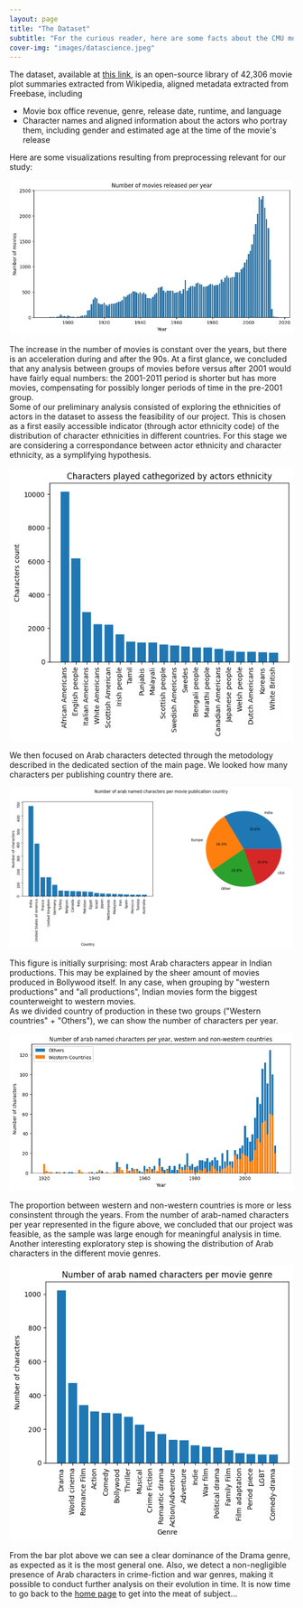 ```yaml
---
layout: page
title: "The Dataset"
subtitle: "For the curious reader, here are some facts about the CMU movie dataset !"
cover-img: "images/datascience.jpeg"
---
```


The dataset, available at [this link](http://www.cs.cmu.edu/~ark/personas/), is an open-source library of 42,306 movie plot summaries extracted from Wikipedia, aligned metadata extracted from Freebase, including
- Movie box office revenue, genre, release date, runtime, and language
- Character names and aligned information about the actors who portray them, including gender and estimated age at the time of the movie's release

Here are some visualizations resulting from preprocessing relevant for our study:

![moviesperyear](images/moviesperyear.png)

The increase in the number of movies is constant over the years, but there is an acceleration during and after the 90s. At a first glance, we concluded that any analysis between groups of movies before versus after 2001 would have fairly equal numbers: the 2001-2011 period is shorter but has more movies, compensating for possibly longer periods of time in the pre-2001 group.  
Some of our preliminary analysis consisted of exploring the ethnicities of actors in the dataset to assess the feasibility of our project. This is chosen as a first easily accessible indicator (through actor ethnicity code) of the distribution of character ethnicities in different countries. For this stage we are considering a correspondance between actor ethnicity and character ethnicity, as a symplifying hypothesis.

![ethnicities all](images/ethnicities.png)

We then focused on Arab characters detected through the metodology described in the dedicated section of the main page. We looked how many characters per publishing country there are.

![arabcharpercountry](images/arabcharpercountry.png)

This figure is initially surprising: most Arab characters appear in Indian productions. This may be explained by the sheer amount of movies produced in Bollywood itself. In any case, when grouping by "western productions" and "all productions", Indian movies form the biggest counterweight to western movies.  
As we divided country of production in these two groups ("Western countries" + "Others"), we can show the number of characters per year.

![arabcharperyear_regions](images/arabcharperyear_regions.png)

The proportion between western and non-western countries is more or less consinstent through the years. From the number of arab-named characters per year represented in the figure above, we concluded that our project was feasible, as the sample was large enough for meaningful analysis in time.  
Another interesting exploratory step is showing the distribution of Arab characters in the different movie genres.

![arabcharpermoviegenre](images/arabcharpermoviegenre.png)

From the bar plot above we can see a clear dominance of the Drama genre, as expected as it is the most general one. Also, we detect a non-negligible presence of Arab characters in crime-fiction and war genres, making it possible to conduct further analysis on their evolution in time. It is now time to go back to the [home page](https://alexei-erm.github.io) to get into the meat of subject...






